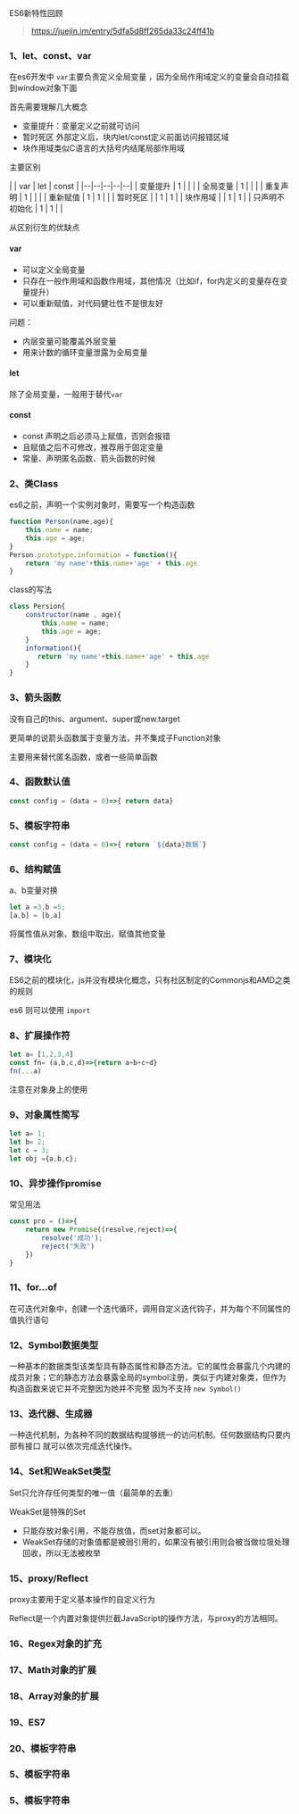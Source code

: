 
ES6新特性回顾

> https://juejin.im/entry/5dfa5d8ff265da33c24ff41b


### 1、let、const、var

在es6开发中  `var`主要负责定义全局变量 ，因为全局作用域定义的变量会自动挂载到window对象下面

首先需要理解几大概念
- 变量提升：变量定义之前就可访问
- 暂时死区  外部定义后，块内let/const定义前面访问报错区域
- 块作用域类似C语言的大括号内结尾局部作用域

主要区别

|  | var | let | const |
|--|--|--|--|--|
| 变量提升 | 1 |  |  |
| 全局变量 | 1 |  |  |
| 重复声明 | 1 |  |  |
| 重新赋值 | 1 | 1 |  |
| 暂时死区 |  | 1 | 1 |
| 块作用域 |  | 1 | 1 |
| 只声明不初始化 | 1 | 1 |  |

从区别衍生的优缺点 

#### var

- 可以定义全局变量
- 只存在一般作用域和函数作用域，其他情况（比如if，for内定义的变量存在变量提升）
- 可以重新赋值，对代码健壮性不是很友好

问题：

- 内层变量可能覆盖外层变量
- 用来计数的循环变量泄露为全局变量

#### let

除了全局变量，一般用于替代`var`

#### const

- const 声明之后必须马上赋值，否则会报错
- 且赋值之后不可修改，推荐用于固定变量
- 常量、声明匿名函数、箭头函数的时候

### 2、类Class

es6之前，声明一个实例对象时，需要写一个构造函数

```js
function Person(name,age){
    this.name = name;
    this.age = age;
}
Person.prototype.information = function(){
    return 'my name'+this.name+'age' + this.age
}
```
class的写法

```js
class Persion{
    constructor(name , age){
        this.name = name;
        this.age = age;
    }
    information(){
       return 'my name'+this.name+'age' + this.age
    }
}

```
### 3、箭头函数

没有自己的this、argument、super或new.target

更简单的说箭头函数属于变量方法，并不集成子Function对象

主要用来替代匿名函数，或者一些简单函数

### 4、函数默认值
```js
const config = (data = 0)=>{ return data}
```

### 5、模板字符串
```js
const config = (data = 0)=>{ return `${data}数据`}
```

### 6、结构赋值

a、b变量对换
```js
let a =3,b =5;
[a,b] = [b,a]
```

将属性值从对象、数组中取出，赋值其他变量

### 7、模块化

ES6之前的模块化，js并没有模块化概念，只有社区制定的Commonjs和AMD之类的规则

es6 则可以使用 `import`

### 8、扩展操作符


```js
let a= [1,2,3,4]
const fn= (a,b,c,d)=>{return a+b+c+d}
fn(...a)
```

注意在对象身上的使用

### 9、对象属性简写

```js
let a= 1;
let b= 2;
let c = 3;
let obj ={a,b,c};
```

### 10、异步操作promise
常见用法
```js
const pro = ()=>{
    return new Promise((resolve,reject)=>{
        resolve('成功');
        reject("失败")
    })
}

```

### 11、for...of

在可迭代对象中，创建一个迭代循环，调用自定义迭代钩子，并为每个不同属性的值执行语句

### 12、Symbol数据类型

一种基本的数据类型该类型具有静态属性和静态方法。它的属性会暴露几个内建的成员对象；它的静态方法会暴露全局的symbol注册，类似于内建对象类，但作为构造函数来说它并不完整因为她并不完整  因为不支持 `new Symbol()`




### 13、迭代器、生成器

一种迭代机制，为各种不同的数据结构提够统一的访问机制。任何数据结构只要内部有接口 就可以依次完成迭代操作。


### 14、Set和WeakSet类型

Set只允许存任何类型的唯一值（最简单的去重）

WeakSet是特殊的Set
- 只能存放对象引用，不能存放值，而set对象都可以。
- WeakSet存储的对象值都是被弱引用的，如果没有被引用则会被当做垃圾处理回收，所以无法被枚举


### 15、proxy/Reflect

proxy主要用于定义基本操作的自定义行为

Reflect是一个内置对象提供拦截JavaScript的操作方法，与proxy的方法相同。

### 16、Regex对象的扩充
### 17、Math对象的扩展
### 18、Array对象的扩展
### 19、ES7
### 20、模板字符串

### 5、模板字符串
### 5、模板字符串


